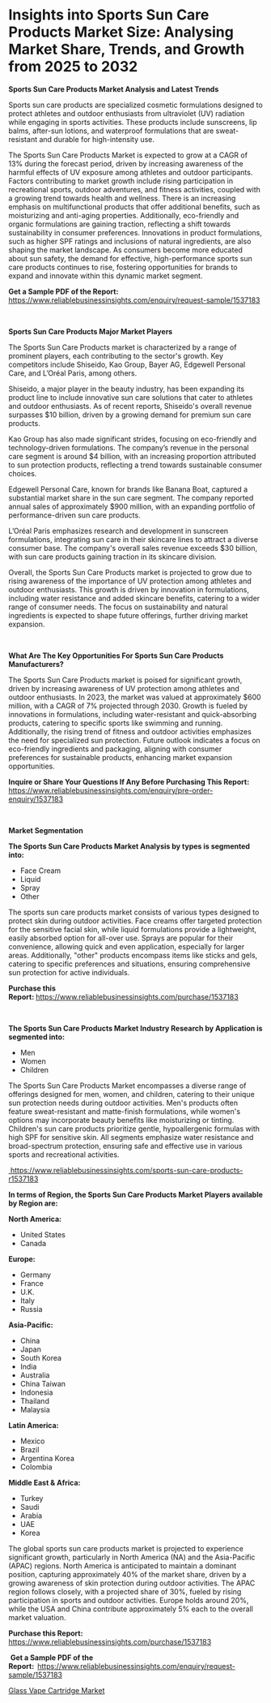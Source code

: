 <p><h1>Insights into Sports Sun Care Products Market Size: Analysing Market Share, Trends, and Growth from 2025 to 2032</h1></p><p><strong>Sports Sun Care Products Market Analysis and Latest Trends</strong></p>
<p><p>Sports sun care products are specialized cosmetic formulations designed to protect athletes and outdoor enthusiasts from ultraviolet (UV) radiation while engaging in sports activities. These products include sunscreens, lip balms, after-sun lotions, and waterproof formulations that are sweat-resistant and durable for high-intensity use. </p><p>The Sports Sun Care Products Market is expected to grow at a CAGR of 13% during the forecast period, driven by increasing awareness of the harmful effects of UV exposure among athletes and outdoor participants. Factors contributing to market growth include rising participation in recreational sports, outdoor adventures, and fitness activities, coupled with a growing trend towards health and wellness. There is an increasing emphasis on multifunctional products that offer additional benefits, such as moisturizing and anti-aging properties. Additionally, eco-friendly and organic formulations are gaining traction, reflecting a shift towards sustainability in consumer preferences. Innovations in product formulations, such as higher SPF ratings and inclusions of natural ingredients, are also shaping the market landscape. As consumers become more educated about sun safety, the demand for effective, high-performance sports sun care products continues to rise, fostering opportunities for brands to expand and innovate within this dynamic market segment.</p></p>
<p><strong>Get a Sample PDF of the Report:&nbsp;</strong> <a href="https://www.reliablebusinessinsights.com/enquiry/request-sample/1537183?utm_campaign=1789&utm_medium=2&utm_source=Github&utm_content=ia&utm_term=05042025&utm_id=sports-sun-care-products">https://www.reliablebusinessinsights.com/enquiry/request-sample/1537183</a></p>
<p>&nbsp;</p>
<p><strong>Sports Sun Care Products Major Market Players</strong></p>
<p><p>The Sports Sun Care Products market is characterized by a range of prominent players, each contributing to the sector's growth. Key competitors include Shiseido, Kao Group, Bayer AG, Edgewell Personal Care, and L’Oréal Paris, among others.</p><p>Shiseido, a major player in the beauty industry, has been expanding its product line to include innovative sun care solutions that cater to athletes and outdoor enthusiasts. As of recent reports, Shiseido's overall revenue surpasses $10 billion, driven by a growing demand for premium sun care products.</p><p>Kao Group has also made significant strides, focusing on eco-friendly and technology-driven formulations. The company’s revenue in the personal care segment is around $4 billion, with an increasing proportion attributed to sun protection products, reflecting a trend towards sustainable consumer choices.</p><p>Edgewell Personal Care, known for brands like Banana Boat, captured a substantial market share in the sun care segment. The company reported annual sales of approximately $900 million, with an expanding portfolio of performance-driven sun care products.</p><p>L’Oréal Paris emphasizes research and development in sunscreen formulations, integrating sun care in their skincare lines to attract a diverse consumer base. The company's overall sales revenue exceeds $30 billion, with sun care products gaining traction in its skincare division.</p><p>Overall, the Sports Sun Care Products market is projected to grow due to rising awareness of the importance of UV protection among athletes and outdoor enthusiasts. This growth is driven by innovation in formulations, including water resistance and added skincare benefits, catering to a wider range of consumer needs. The focus on sustainability and natural ingredients is expected to shape future offerings, further driving market expansion.</p></p>
<p>&nbsp;</p>
<p><strong>What Are The Key Opportunities For Sports Sun Care Products Manufacturers?</strong></p>
<p><p>The Sports Sun Care Products market is poised for significant growth, driven by increasing awareness of UV protection among athletes and outdoor enthusiasts. In 2023, the market was valued at approximately $600 million, with a CAGR of 7% projected through 2030. Growth is fueled by innovations in formulations, including water-resistant and quick-absorbing products, catering to specific sports like swimming and running. Additionally, the rising trend of fitness and outdoor activities emphasizes the need for specialized sun protection. Future outlook indicates a focus on eco-friendly ingredients and packaging, aligning with consumer preferences for sustainable products, enhancing market expansion opportunities.</p></p>
<p><strong>Inquire or Share Your Questions If Any Before Purchasing This Report:</strong> <a href="https://www.reliablebusinessinsights.com/enquiry/pre-order-enquiry/1537183?utm_campaign=1789&utm_medium=2&utm_source=Github&utm_content=ia&utm_term=05042025&utm_id=sports-sun-care-products">https://www.reliablebusinessinsights.com/enquiry/pre-order-enquiry/1537183</a></p>
<p>&nbsp;</p>
<p><strong>Market Segmentation</strong></p>
<p><strong>The Sports Sun Care Products Market Analysis by types is segmented into:</strong></p>
<p><ul><li>Face Cream</li><li>Liquid</li><li>Spray</li><li>Other</li></ul></p>
<p><p>The sports sun care products market consists of various types designed to protect skin during outdoor activities. Face creams offer targeted protection for the sensitive facial skin, while liquid formulations provide a lightweight, easily absorbed option for all-over use. Sprays are popular for their convenience, allowing quick and even application, especially for larger areas. Additionally, "other" products encompass items like sticks and gels, catering to specific preferences and situations, ensuring comprehensive sun protection for active individuals.</p></p>
<p><strong>Purchase this Report:&nbsp;</strong><a href="https://www.reliablebusinessinsights.com/purchase/1537183?utm_campaign=1789&utm_medium=2&utm_source=Github&utm_content=ia&utm_term=05042025&utm_id=sports-sun-care-products">https://www.reliablebusinessinsights.com/purchase/1537183</a></p>
<p>&nbsp;</p>
<p><strong>The Sports Sun Care Products Market Industry Research by Application is segmented into:</strong></p>
<p><ul><li>Men</li><li>Women</li><li>Children</li></ul></p>
<p><p>The Sports Sun Care Products Market encompasses a diverse range of offerings designed for men, women, and children, catering to their unique sun protection needs during outdoor activities. Men's products often feature sweat-resistant and matte-finish formulations, while women's options may incorporate beauty benefits like moisturizing or tinting. Children's sun care products prioritize gentle, hypoallergenic formulas with high SPF for sensitive skin. All segments emphasize water resistance and broad-spectrum protection, ensuring safe and effective use in various sports and recreational activities.</p></p>
<p><a href="https://www.reliablebusinessinsights.com/sports-sun-care-products-r1537183?utm_campaign=1789&utm_medium=2&utm_source=Github&utm_content=ia&utm_term=05042025&utm_id=sports-sun-care-products">&nbsp;https://www.reliablebusinessinsights.com/sports-sun-care-products-r1537183</a></p>
<p><strong>In terms of Region, the Sports Sun Care Products Market Players available by Region are:</strong></p>
<p>
    <p> <strong> North America: </strong>
        <ul>
            <li>United States</li>
            <li>Canada</li>
        </ul>
        </p> 
    <p> <strong> Europe: </strong>
        <ul>
            <li>Germany</li>
            <li>France</li>
            <li>U.K.</li>
            <li>Italy</li>
            <li>Russia</li>
        </ul>
        </p> 
    <p> <strong> Asia-Pacific: </strong>
        <ul>
            <li>China</li>
            <li>Japan</li>
            <li>South Korea</li>
            <li>India</li>
            <li>Australia</li>
            <li>China Taiwan</li>
            <li>Indonesia</li>
            <li>Thailand</li>
            <li>Malaysia</li>
        </ul>
        </p> 
    <p> <strong> Latin America: </strong>
        <ul>
            <li>Mexico</li>
            <li>Brazil</li>
            <li>Argentina Korea</li>
            <li>Colombia</li>
        </ul>
        </p> 
    <p> <strong> Middle East & Africa: </strong>
        <ul>
            <li>Turkey</li>
            <li>Saudi</li>
            <li>Arabia</li>
            <li>UAE</li>
            <li>Korea</li>
        </ul>
    </p>
    </p>
<p><p>The global sports sun care products market is projected to experience significant growth, particularly in North America (NA) and the Asia-Pacific (APAC) regions. North America is anticipated to maintain a dominant position, capturing approximately 40% of the market share, driven by a growing awareness of skin protection during outdoor activities. The APAC region follows closely, with a projected share of 30%, fueled by rising participation in sports and outdoor activities. Europe holds around 20%, while the USA and China contribute approximately 5% each to the overall market valuation.</p></p>
<p><strong>Purchase this Report: </strong><a href="https://www.reliablebusinessinsights.com/purchase/1537183?utm_campaign=1789&utm_medium=2&utm_source=Github&utm_content=ia&utm_term=05042025&utm_id=sports-sun-care-products">https://www.reliablebusinessinsights.com/purchase/1537183</a></p>
<p>&nbsp;<strong>Get a Sample PDF of the Report:&nbsp;&nbsp;</strong><a href="https://www.reliablebusinessinsights.com/enquiry/request-sample/1537183?utm_campaign=1789&utm_medium=2&utm_source=Github&utm_content=ia&utm_term=05042025&utm_id=sports-sun-care-products">https://www.reliablebusinessinsights.com/enquiry/request-sample/1537183</a></p>
<p><strong></strong></p>
<p><p><a href="https://github.com/marlanamarvn/Market-Research-Report-List-1/blob/main/glass-vape-cartridge-market.md?utm_campaign=1789&utm_medium=2&utm_source=Github&utm_content=ia&utm_term=05042025&utm_id=sports-sun-care-products">Glass Vape Cartridge Market</a></p></p>